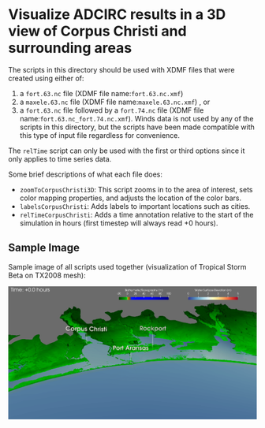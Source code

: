# Visualize ADCIRC results in a 3D view of Corpus Christi and surrounding areas

The scripts in this directory should be used with XDMF files that were created using either of:
1. a ``fort.63.nc`` file (XDMF file name:``fort.63.nc.xmf``)
2. a ``maxele.63.nc`` file (XDMF file name:``maxele.63.nc.xmf``) , or 
3. a ``fort.63.nc`` file followed by a ``fort.74.nc`` file (XDMF file name:``fort.63.nc_fort.74.nc.xmf``). Winds data is not used by any of the scripts in this directory, but the
scripts have been made compatible with this type of input file regardless for convenience.

The ``relTime`` script can only be used with the first or third options since it only applies to time series data.

Some brief descriptions of what each file does:
- ``zoomToCorpusChristi3D``: This script zooms in to the area of interest, sets color mapping properties, and adjusts the location of the color bars.
- ``labelsCorpusChristi``: Adds labels to important locations such as cities.
- ``relTimeCorpusChristi``: Adds a time annotation relative to the start of the simulation in hours (first timestep will always read +0 hours).

## Sample Image
Sample image of all scripts used together (visualization of Tropical Storm Beta on TX2008 mesh):

![](./CorpusChristi-sample.png)
